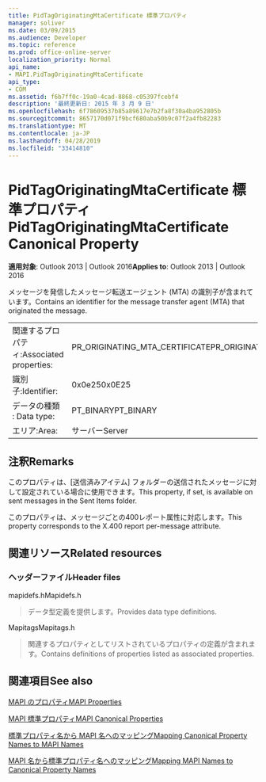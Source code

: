 ```yaml
---
title: PidTagOriginatingMtaCertificate 標準プロパティ
manager: soliver
ms.date: 03/09/2015
ms.audience: Developer
ms.topic: reference
ms.prod: office-online-server
localization_priority: Normal
api_name:
- MAPI.PidTagOriginatingMtaCertificate
api_type:
- COM
ms.assetid: f6b7ff0c-19a0-4cad-8868-c05397fcebf4
description: '最終更新日: 2015 年 3 月 9 日'
ms.openlocfilehash: 6f78609537b85a89617e7b2fa8f30a4ba952805b
ms.sourcegitcommit: 8657170d071f9bcf680aba50b9c07f2a4fb82283
ms.translationtype: MT
ms.contentlocale: ja-JP
ms.lasthandoff: 04/28/2019
ms.locfileid: "33414810"
---
```

# <a name="pidtagoriginatingmtacertificate-canonical-property"></a><span data-ttu-id="9f068-103">PidTagOriginatingMtaCertificate 標準プロパティ</span><span class="sxs-lookup"><span data-stu-id="9f068-103">PidTagOriginatingMtaCertificate Canonical Property</span></span>

  
  
<span data-ttu-id="9f068-104">**適用対象**: Outlook 2013 | Outlook 2016</span><span class="sxs-lookup"><span data-stu-id="9f068-104">**Applies to**: Outlook 2013 | Outlook 2016</span></span> 
  
<span data-ttu-id="9f068-105">メッセージを発信したメッセージ転送エージェント (MTA) の識別子が含まれています。</span><span class="sxs-lookup"><span data-stu-id="9f068-105">Contains an identifier for the message transfer agent (MTA) that originated the message.</span></span>
  
|||
|:-----|:-----|
|<span data-ttu-id="9f068-106">関連するプロパティ:</span><span class="sxs-lookup"><span data-stu-id="9f068-106">Associated properties:</span></span>  <br/> |<span data-ttu-id="9f068-107">PR_ORIGINATING_MTA_CERTIFICATE</span><span class="sxs-lookup"><span data-stu-id="9f068-107">PR_ORIGINATING_MTA_CERTIFICATE</span></span>  <br/> |
|<span data-ttu-id="9f068-108">識別子:</span><span class="sxs-lookup"><span data-stu-id="9f068-108">Identifier:</span></span>  <br/> |<span data-ttu-id="9f068-109">0x0e25</span><span class="sxs-lookup"><span data-stu-id="9f068-109">0x0E25</span></span>  <br/> |
|<span data-ttu-id="9f068-110">データの種類 : </span><span class="sxs-lookup"><span data-stu-id="9f068-110">Data type:</span></span>  <br/> |<span data-ttu-id="9f068-111">PT_BINARY</span><span class="sxs-lookup"><span data-stu-id="9f068-111">PT_BINARY</span></span>  <br/> |
|<span data-ttu-id="9f068-112">エリア:</span><span class="sxs-lookup"><span data-stu-id="9f068-112">Area:</span></span>  <br/> |<span data-ttu-id="9f068-113">サーバー</span><span class="sxs-lookup"><span data-stu-id="9f068-113">Server</span></span>  <br/> |
   
## <a name="remarks"></a><span data-ttu-id="9f068-114">注釈</span><span class="sxs-lookup"><span data-stu-id="9f068-114">Remarks</span></span>

<span data-ttu-id="9f068-115">このプロパティは、[送信済みアイテム] フォルダーの送信されたメッセージに対して設定されている場合に使用できます。</span><span class="sxs-lookup"><span data-stu-id="9f068-115">This property, if set, is available on sent messages in the Sent Items folder.</span></span>
  
<span data-ttu-id="9f068-116">このプロパティは、メッセージごとの400レポート属性に対応します。</span><span class="sxs-lookup"><span data-stu-id="9f068-116">This property corresponds to the X.400 report per-message attribute.</span></span>
  
## <a name="related-resources"></a><span data-ttu-id="9f068-117">関連リソース</span><span class="sxs-lookup"><span data-stu-id="9f068-117">Related resources</span></span>

### <a name="header-files"></a><span data-ttu-id="9f068-118">ヘッダーファイル</span><span class="sxs-lookup"><span data-stu-id="9f068-118">Header files</span></span>

<span data-ttu-id="9f068-119">mapidefs.h</span><span class="sxs-lookup"><span data-stu-id="9f068-119">Mapidefs.h</span></span>
  
> <span data-ttu-id="9f068-120">データ型定義を提供します。</span><span class="sxs-lookup"><span data-stu-id="9f068-120">Provides data type definitions.</span></span>
    
<span data-ttu-id="9f068-121">Mapitags</span><span class="sxs-lookup"><span data-stu-id="9f068-121">Mapitags.h</span></span>
  
> <span data-ttu-id="9f068-122">関連するプロパティとしてリストされているプロパティの定義が含まれます。</span><span class="sxs-lookup"><span data-stu-id="9f068-122">Contains definitions of properties listed as associated properties.</span></span>
    
## <a name="see-also"></a><span data-ttu-id="9f068-123">関連項目</span><span class="sxs-lookup"><span data-stu-id="9f068-123">See also</span></span>



[<span data-ttu-id="9f068-124">MAPI のプロパティ</span><span class="sxs-lookup"><span data-stu-id="9f068-124">MAPI Properties</span></span>](mapi-properties.md)
  
[<span data-ttu-id="9f068-125">MAPI 標準プロパティ</span><span class="sxs-lookup"><span data-stu-id="9f068-125">MAPI Canonical Properties</span></span>](mapi-canonical-properties.md)
  
[<span data-ttu-id="9f068-126">標準プロパティ名から MAPI 名へのマッピング</span><span class="sxs-lookup"><span data-stu-id="9f068-126">Mapping Canonical Property Names to MAPI Names</span></span>](mapping-canonical-property-names-to-mapi-names.md)
  
[<span data-ttu-id="9f068-127">MAPI 名から標準プロパティ名へのマッピング</span><span class="sxs-lookup"><span data-stu-id="9f068-127">Mapping MAPI Names to Canonical Property Names</span></span>](mapping-mapi-names-to-canonical-property-names.md)

